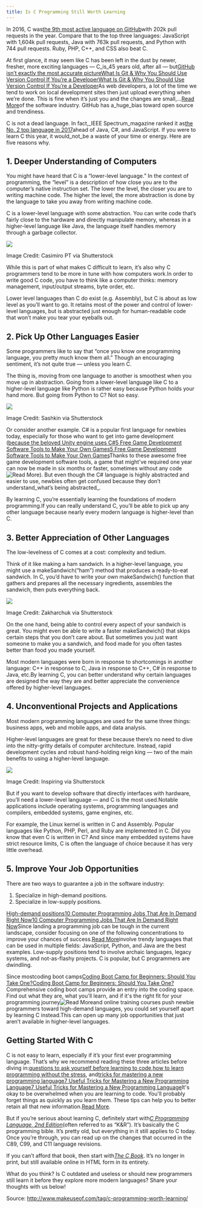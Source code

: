 ```yaml
---
title: Is C Programming Still Worth Learning
---
```


In 2016, C was[the 9th most active language on GitHub](https://octoverse.github.com/)with 202k pull requests in the year. Compare that to the top three languages: JavaScript with 1,604k pull requests, Java with 763k pull requests, and Python with 744 pull requests. Ruby, PHP, C++, and CSS also beat C.

At first glance, it may seem like C has been left in the dust by newer, fresher, more exciting languages — C_is_45 years old, after all — but[GitHub isn’t exactly the most accurate picture](http://www.makeuseof.com/tag/git-version-control-youre-developer/)[What Is Git & Why You Should Use Version Control If You’re a Developer](http://www.makeuseof.com/tag/git-version-control-youre-developer/)[What Is Git & Why You Should Use Version Control If You’re a Developer](http://www.makeuseof.com/tag/git-version-control-youre-developer/)As web developers, a lot of the time we tend to work on local development sites then just upload everything when we’re done. This is fine when it’s just you and the changes are small,...[Read More](http://www.makeuseof.com/tag/git-version-control-youre-developer/)of the software industry. GitHub has a_huge_bias toward open source and trendiness.

C is not a dead language. In fact,_IEEE Spectrum_magazine ranked it as[the No. 2 top language in 2017](https://spectrum.ieee.org/computing/software/the-2017-top-programming-languages)ahead of Java, C\#, and JavaScript. If you were to learn C this year, it would_not_be a waste of your time or energy. Here are five reasons why.

## 1. Deeper Understanding of Computers

You might have heard that C is a “lower-level language.” In the context of programming, the “level” is a description of how close you are to the computer’s native instruction set. The lower the level, the closer you are to writing machine code. The higher the level, the more abstraction is done by the language to take you away from writing machine code.

C is a lower-level language with some abstraction. You can write code that’s fairly close to the hardware and directly manipulate memory, whereas in a higher-level language like Java, the language itself handles memory through a garbage collector.

![](http://img2.tuicool.com/QbMvU3i.jpg!web)

Image Credit: Casimiro PT via Shutterstock

While this is part of what makes C difficult to learn, it’s also why C programmers tend to be more in tune with how computers work.In order to write good C code, you have to think like a computer thinks: memory management, input/output streams, byte order, etc.

Lower level languages than C do exist \(e.g. Assembly\), but C is about as low level as you’ll want to go. It retains most of the power and control of lower-level languages, but is abstracted just enough for human-readable code that won’t make you tear your eyeballs out.

## 2. Pick Up Other Languages Easier

Some programmers like to say that “once you know one programming language, you pretty much know them all.” Though an encouraging sentiment, it’s not quite true — unless you learn C.

The thing is, moving from one language to another is smoothest when you move up in abstraction. Going from a lower-level language like C to a higher-level language like Python is rather easy because Python holds your hand more. But going from Python to C? Not so easy.

![](http://img2.tuicool.com/VRF7B3A.jpg!web)

Image Credit: Sashkin via Shutterstock

Or consider another example. C\# is a popular first language for newbies today, especially for those who want to get into game development \([because the beloved Unity engine uses C\#](http://www.makeuseof.com/tag/five-free-game-development-tools-make-your-own-games/)[5 Free Game Development Software Tools to Make Your Own Games](http://www.makeuseof.com/tag/five-free-game-development-tools-make-your-own-games/)[5 Free Game Development Software Tools to Make Your Own Games](http://www.makeuseof.com/tag/five-free-game-development-tools-make-your-own-games/)Thanks to these awesome free game development software tools, a game that might've required one year can now be made in six months or faster, sometimes without any code![Read More](http://www.makeuseof.com/tag/five-free-game-development-tools-make-your-own-games/)\). But even though the C\# language is highly abstracted and easier to use, newbies often get confused because they don’t understand_what’s being abstracted_.

By learning C, you’re essentially learning the foundations of modern programming.If you can really understand C, you’ll be able to pick up any other language because nearly every modern language is higher-level than C.

## 3. Better Appreciation of Other Languages

The low-levelness of C comes at a cost: complexity and tedium.

Think of it like making a ham sandwich. In a higher-level language, you might use a makeSandwich\(“ham”\) method that produces a ready-to-eat sandwich. In C, you’d have to write your own makeSandwich\(\) function that gathers and prepares all the necessary ingredients, assembles the sandwich, then puts everything back.

![](http://img2.tuicool.com/6by2uim.jpg!web)

Image Credit: Zakharchuk via Shutterstock

On the one hand, being able to control every aspect of your sandwich is great. You might even be able to write a faster makeSandwich\(\) that skips certain steps that you don’t care about. But sometimes you just want someone to make you a sandwich, and food made for you often tastes better than food you made yourself.

Most modern languages were born in response to shortcomings in another language: C++ in response to C, Java in response to C++, C\# in response to Java, etc.By learning C, you can better understand why certain languages are designed the way they are and better appreciate the convenience offered by higher-level languages.

## 4. Unconventional Projects and Applications

Most modern programming languages are used for the same three things: business apps, web and mobile apps, and data analysis.

Higher-level languages are great for these because there’s no need to dive into the nitty-gritty details of computer architecture. Instead, rapid development cycles and robust hand-holding reign king — two of the main benefits to using a higher-level language.

![](http://img0.tuicool.com/qya22aq.jpg!web)

Image Credit: Inspiring via Shutterstock

But if you want to develop software that directly interfaces with hardware, you’ll need a lower-level language — and C is the most used.Notable applications include operating systems, programming languages and compilers, embedded systems, game engines, etc.

For example, the Linux kernel is written in C and Assembly. Popular languages like Python, PHP, Perl, and Ruby are implemented in C. Did you know that even C is written in C? And since many embedded systems have strict resource limits, C is often the language of choice because it has very little overhead.

## 5. Improve Your Job Opportunities

There are two ways to guarantee a job in the software industry:

1. Specialize in high-demand positions.
2. Specialize in low-supply positions.

[High-demand positions](http://www.makeuseof.com/tag/computer-programming-jobs-in-demand/)[10 Computer Programming Jobs That Are In Demand Right Now](http://www.makeuseof.com/tag/computer-programming-jobs-in-demand/)[10 Computer Programming Jobs That Are In Demand Right Now](http://www.makeuseof.com/tag/computer-programming-jobs-in-demand/)Since landing a programming job can be tough in the current landscape, consider focusing on one of the following concentrations to improve your chances of success.[Read More](http://www.makeuseof.com/tag/computer-programming-jobs-in-demand/)involve trendy languages that can be used in multiple fields: JavaScript, Python, and Java are the best examples. Low-supply positions tend to involve archaic languages, legacy systems, and not-as-flashy projects. C is popular, but C programmers are dwindling.

Since mostcoding boot camps[Coding Boot Camp for Beginners: Should You Take One?](http://www.makeuseof.com/tag/coding-boot-camp-beginners-take-one/)[Coding Boot Camp for Beginners: Should You Take One?](http://www.makeuseof.com/tag/coding-boot-camp-beginners-take-one/)Comprehensive coding boot camps provide an entry into the coding space. Find out what they are, what you'll learn, and if it's the right fit for your programming journey![Read More](http://www.makeuseof.com/tag/coding-boot-camp-beginners-take-one/)and online training courses push newbie programmers toward high-demand languages, you could set yourself apart by learning C instead.This can open up many job opportunities that just aren’t available in higher-level languages.

## Getting Started With C

C is not easy to learn, especially if it’s your first ever programming language. That’s why we recommend reading these three articles before diving in:[questions to ask yourself before learning to code](http://www.makeuseof.com/tag/4-questions-ask-learning-code/),[how to learn programming without the stress](http://www.makeuseof.com/tag/learn-programming-without-stress/), and[tricks for mastering a new programming language](http://www.makeuseof.com/tag/7-useful-tricks-mastering-new-programming-language/)[7 Useful Tricks for Mastering a New Programming Language](http://www.makeuseof.com/tag/7-useful-tricks-mastering-new-programming-language/)[7 Useful Tricks for Mastering a New Programming Language](http://www.makeuseof.com/tag/7-useful-tricks-mastering-new-programming-language/)It's okay to be overwhelmed when you are learning to code. You'll probably forget things as quickly as you learn them. These tips can help you to better retain all that new information.[Read More](http://www.makeuseof.com/tag/7-useful-tricks-mastering-new-programming-language/).

But if you’re serious about learning C, definitely start with[_C Programming Language, 2nd Edition_](https://www.amazon.com/Programming-Language-2nd-Brian-Kernighan/dp/0131103628/)\(often referred to as “K&R”\). It’s basically the C programming bible. It’s pretty old, but everything in it still applies to C today. Once you’re through, you can read up on the changes that occurred in the C89, C99, and C11 language revisions.

If you can’t afford that book, then start with[_The C Book_](http://publications.gbdirect.co.uk/c_book/). It’s no longer in print, but still available online in HTML form in its entirety.

What do you think? Is C outdated and useless or should new programmers still learn it before they explore more modern languages? Share your thoughts with us below!

Source:  http://www.makeuseof.com/tag/c-programming-worth-learning/
